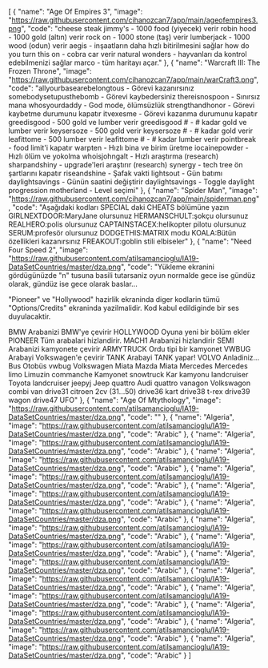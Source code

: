 [
  {
    "name": "Age Of Empires 3",
    "image": "https://raw.githubusercontent.com/cihanozcan7/app/main/ageofempires3.png",
    "code": "cheese steak jimmy's - 1000 food (yiyecek) verir
robin hood - 1000 gold (altın) verir
rock on - 1000 stone (taş) verir
lumberjack - 1000 wood (odun) verir
aegis - inşaatların daha hızlı bitirilmesini sağlar
how do you turn this on - cobra car verir
natural wonders - hayvanları da kontrol edebilmenizi sağlar
marco - tüm haritayı açar."
  },
  {
    "name": "Warcraft III: The Frozen Throne",
    "image": "https://raw.githubusercontent.com/cihanozcan7/app/main/warCraft3.png",
    "code": "allyourbasearebelongtous - Görevi kazanırsınız
somebodysetupusthebomb - Görevi kaybedersiniz
thereisnospoon - Sınırsız mana
whosyourdaddy - God mode, ölümsüzlük
strengthandhonor - Görevi kaybetme durumunu kapatır
itvexesme - Görevi kazanma durumunu kapatır
greedisgood - 500 gold ve lumber verir
greedisgood # - # kadar gold ve lumber verir
keysersoze - 500 gold verir
keysersoze # - # kadar gold verir
leafittome - 500 lumber verir
leafittome # - # kadar lumber verir
pointbreak - food limit'i kapatır
warpten - Hızlı bina ve birim üretme
iocainepowder - Hızlı ölüm ve yokolma
whoisjohngalt - Hızlı araştırma (research)
sharpandshiny - upgrade'leri araştırır (research)
synergy - tech tree ön şartlarını kapatır
riseandshine - Şafak vakti
lightsout - Gün batımı
daylightsavings - Günün saatini değiştirir
daylightsavings - Toggle daylight progression
motherland - Level seçimi"
  },
  {
    "name": "Spider Man",
    "image": "https://raw.githubusercontent.com/cihanozcan7/app/main/spiderman.png",
    "code": "Aşağıdaki kodları SPECIAL daki CHEATS bölümüne yazın
GIRLNEXTDOOR:MaryJane olursunuz
HERMANSCHULT:şokçu olursunuz
REALHERO:polis olursunuz
CAPTAINSTACEX:helikopter pilotu olursunuz
SERUM:profesör olursunuz
DODGETHIS:MATRIX modu
KOALA:Bütün özellikleri kazanırsınız
FREAKOUT:goblin stili elbiseler"
  },
  {
    "name": "Need Four Speed 2",
    "image": "https://raw.githubusercontent.com/atilsamancioglu/IA19-DataSetCountries/master/dza.png",
    "code": "Yükleme ekranini gördügünüzde "n" tusuna basili
tutarsaniz oyun normalde gece ise gündüz olarak,
gündüz ise gece olarak baslar...

"Pioneer" ve "Hollywood" hazirlik ekraninda
diger kodlarin tümü "Options/Credits" ekraninda
yazilmalidir. Kod kabul edildiginde bir ses
duyulacaktir.

BMW Arabanizi BMW'ye çevirir
HOLLYWOOD Oyuna yeni bir bölüm ekler
PIONEER Tüm arabalari hizlandirir.
MACH1 Arabanizi hizlandirir
SEMI Arabanizi kamyonete çevirir
ARMYTRUCK Ordu tipi bir kamyonet
VWBUG Arabayi Volkswagen'e çevirir
TANK Arabayi TANK yapar!
VOLVO Anladiniz...
Bus Otobüs
vwbug Volkswagen
Miata Mazda Miata
Mercedes Mercedes
limo Limuzin
commanche Kamyonet
snowtruck Kar kamyonu
landcruiser Toyota landcruiser
jeepyj Jeep
quattro Audi quattro
vanagon Volkswagon combi van
drive31 citroen 2cv (31...50)
drive36 kart
drive38 t-rex
drive39 wagon
drive47 UFO"
  },
  {
    "name": "Age Of Mtythology",
    "image": "https://raw.githubusercontent.com/atilsamancioglu/IA19-DataSetCountries/master/dza.png",
    "code": ""
  },
  {
    "name": "Algeria",
    "image": "https://raw.githubusercontent.com/atilsamancioglu/IA19-DataSetCountries/master/dza.png",
    "code": "Arabic"
  },
  {
    "name": "Algeria",
    "image": "https://raw.githubusercontent.com/atilsamancioglu/IA19-DataSetCountries/master/dza.png",
    "code": "Arabic"
  },
  {
    "name": "Algeria",
    "image": "https://raw.githubusercontent.com/atilsamancioglu/IA19-DataSetCountries/master/dza.png",
    "code": "Arabic"
  },
  {
    "name": "Algeria",
    "image": "https://raw.githubusercontent.com/atilsamancioglu/IA19-DataSetCountries/master/dza.png",
    "code": "Arabic"
  },
  {
    "name": "Algeria",
    "image": "https://raw.githubusercontent.com/atilsamancioglu/IA19-DataSetCountries/master/dza.png",
    "code": "Arabic"
  },
  {
    "name": "Algeria",
    "image": "https://raw.githubusercontent.com/atilsamancioglu/IA19-DataSetCountries/master/dza.png",
    "code": "Arabic"
  },
  {
    "name": "Algeria",
    "image": "https://raw.githubusercontent.com/atilsamancioglu/IA19-DataSetCountries/master/dza.png",
    "code": "Arabic"
  },
  {
    "name": "Algeria",
    "image": "https://raw.githubusercontent.com/atilsamancioglu/IA19-DataSetCountries/master/dza.png",
    "code": "Arabic"
  },
  {
    "name": "Algeria",
    "image": "https://raw.githubusercontent.com/atilsamancioglu/IA19-DataSetCountries/master/dza.png",
    "code": "Arabic"
  },
  {
    "name": "Algeria",
    "image": "https://raw.githubusercontent.com/atilsamancioglu/IA19-DataSetCountries/master/dza.png",
    "code": "Arabic"
  },
  {
    "name": "Algeria",
    "image": "https://raw.githubusercontent.com/atilsamancioglu/IA19-DataSetCountries/master/dza.png",
    "code": "Arabic"
  },
  {
    "name": "Algeria",
    "image": "https://raw.githubusercontent.com/atilsamancioglu/IA19-DataSetCountries/master/dza.png",
    "code": "Arabic"
  },
  {
    "name": "Algeria",
    "image": "https://raw.githubusercontent.com/atilsamancioglu/IA19-DataSetCountries/master/dza.png",
    "code": "Arabic"
  },
  {
    "name": "Algeria",
    "image": "https://raw.githubusercontent.com/atilsamancioglu/IA19-DataSetCountries/master/dza.png",
    "code": "Arabic"
  }
]
